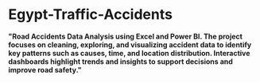 # Egypt-Traffic-Accidents
 **"Road Accidents Data Analysis using Excel and Power BI. The project focuses on cleaning, exploring, and visualizing accident data to identify key patterns such as causes, time, and location distribution. Interactive dashboards highlight trends and insights to support decisions and improve road safety."**
